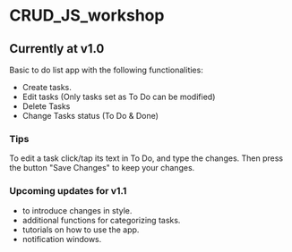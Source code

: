 # CRUD_JS_workshop

## Currently at v1.0

Basic to do list app with the following functionalities:
  - Create tasks.
  - Edit tasks (Only tasks set as To Do can be modified)
  - Delete Tasks
  - Change Tasks status (To Do & Done)

### Tips

To edit a task click/tap its text in To Do, and type the changes. Then press the button "Save Changes" to
keep your changes.

### Upcoming updates for v1.1
  - to introduce changes in style.
  - additional functions for categorizing tasks.
  - tutorials on how to use the app.
  - notification windows.
